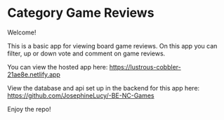 # Category Game Reviews

Welcome!

This is a basic app for viewing board game reviews. On this app you can filter, up or down vote and comment on game reviews.

You can view the hosted app here: https://lustrous-cobbler-21ae8e.netlify.app

View the database and api set up in the backend for this app here: https://github.com/JosephineLucy/-BE-NC-Games

Enjoy the repo!
